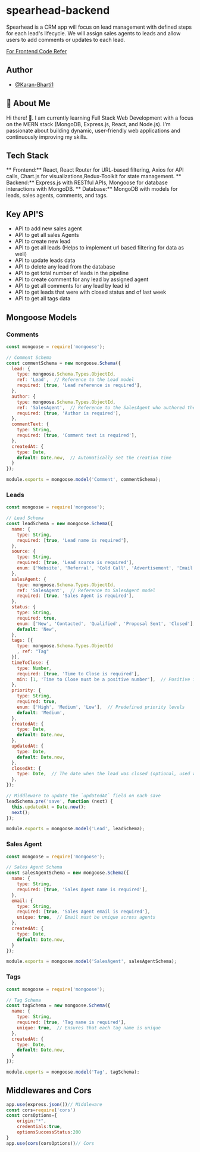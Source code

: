 # spearhead-backend

Spearhead is a CRM app will focus on lead management with defined steps for each lead's lifecycle.
We will assign sales agents to leads and allow users to add comments or updates to each lead.

[For Frontend Code Refer](https://github.com/Karan-Bharti1/Spearhead)

## Author

- [@Karan-Bharti1](https://github.com/Karan-Bharti1)



## 🚀 About Me
Hi there! 👋.
I am currently learning Full Stack Web Development with a focus on the MERN stack (MongoDB, Express.js, React, and Node.js). I'm passionate about building dynamic, user-friendly web applications and continuously improving my skills.

## Tech Stack
** Frontend:** React, React Router for URL-based filtering, Axios for API calls, Chart.js for visualizations,Redux-Toolkit for state management.
** Backend:** Express.js with RESTful APIs, Mongoose for database interactions with MongoDB.
** Database:** MongoDB with models for leads, sales agents, comments, and tags.

## Key API'S

- API to add new sales agent
- API to get all sales Agents
- API to create new lead
- API to get all leads (Helps to implement url based filtering for data as well)
- API to update leads data
- API to delete any lead from the database
- API to get total number of leads in the pipeline
- API to create comment for any lead by assigned agent
- API to get all comments for any lead by lead id
- API to get leads that were with closed status and of last week
- API to get all tags data


## Mongoose Models

### Comments

```javascript
const mongoose = require('mongoose');

// Comment Schema
const commentSchema = new mongoose.Schema({
  lead: {
    type: mongoose.Schema.Types.ObjectId,
    ref: 'Lead',  // Reference to the Lead model
    required: [true, 'Lead reference is required'],
  },
  author: {
    type: mongoose.Schema.Types.ObjectId,
    ref: 'SalesAgent',  // Reference to the SalesAgent who authored the comment
    required: [true, 'Author is required'],
  },
  commentText: {
    type: String,
    required: [true, 'Comment text is required'],
  },
  createdAt: {
    type: Date,
    default: Date.now,  // Automatically set the creation time
  }
});

module.exports = mongoose.model('Comment', commentSchema);

```

  ### Leads

```javascript
const mongoose = require('mongoose');

// Lead Schema
const leadSchema = new mongoose.Schema({
  name: {
    type: String,
    required: [true, 'Lead name is required'],
  },
  source: {
    type: String,
    required: [true, 'Lead source is required'],
    enum: ['Website', 'Referral', 'Cold Call', 'Advertisement', 'Email', 'Other'],  // Predefined lead sources
  },
  salesAgent: {
    type: mongoose.Schema.Types.ObjectId,
    ref: 'SalesAgent',  // Reference to SalesAgent model
    required: [true, 'Sales Agent is required'],
  },
  status: {
    type: String,
    required: true,
    enum: ['New', 'Contacted', 'Qualified', 'Proposal Sent', 'Closed'],  // Predefined lead statuses
    default: 'New',
  },
  tags: [{
    type: mongoose.Schema.Types.ObjectId
    , ref: "Tag"  
  }],
  timeToClose: {
    type: Number,
    required: [true, 'Time to Close is required'],
    min: [1, 'Time to Close must be a positive number'],  // Positive integer validation
  },
  priority: {
    type: String,
    required: true,
    enum: ['High', 'Medium', 'Low'],  // Predefined priority levels
    default: 'Medium',
  },
  createdAt: {
    type: Date,
    default: Date.now,
  },
  updatedAt: {
    type: Date,
    default: Date.now,
  },
  closedAt: {
    type: Date,  // The date when the lead was closed (optional, used when status is "Closed")
  },
});

// Middleware to update the `updatedAt` field on each save
leadSchema.pre('save', function (next) {
  this.updatedAt = Date.now();
  next();
});

module.exports = mongoose.model('Lead', leadSchema);

```

### Sales Agent

```javascript
const mongoose = require('mongoose');

// Sales Agent Schema
const salesAgentSchema = new mongoose.Schema({
  name: {
    type: String,
    required: [true, 'Sales Agent name is required'],
  },
  email: {
    type: String,
    required: [true, 'Sales Agent email is required'],
    unique: true,  // Email must be unique across agents
  },
  createdAt: {
    type: Date,
    default: Date.now,
  }
});

module.exports = mongoose.model('SalesAgent', salesAgentSchema);

```

### Tags

```javascript
const mongoose = require('mongoose');

// Tag Schema
const tagSchema = new mongoose.Schema({
  name: {
    type: String,
    required: [true, 'Tag name is required'],
    unique: true,  // Ensures that each tag name is unique
  },
  createdAt: {
    type: Date,
    default: Date.now,
  }
});

module.exports = mongoose.model('Tag', tagSchema);

```

## Middlewares and Cors

```javascript
app.use(express.json())// Middleware
const cors=require('cors')
const corsOptions={
    origin:"*",
    credentials:true,
    optionsSuccessStatus:200
}
app.use(cors(corsOptions))// Cors
```
